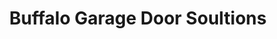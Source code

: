 ---
title: "Buffalo Garage Door Soultions"
url: /tonawanda/buffalo-garage-door-soultions/
shop: shop
---
